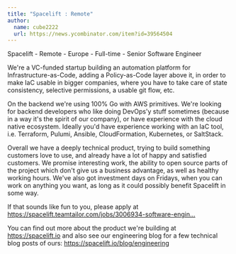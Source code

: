 ```yaml
---
title: "Spacelift : Remote"
author:
  name: cube2222
  url: https://news.ycombinator.com/item?id=39564504
---
```

Spacelift - Remote - Europe - Full-time - Senior Software Engineer

We&#x27;re a VC-funded startup building an automation platform for Infrastructure-as-Code, adding a Policy-as-Code layer above it, in order to make IaC usable in bigger companies, where you have to take care of state consistency, selective permissions, a usable git flow, etc.

On the backend we&#x27;re using 100% Go with AWS primitives. We&#x27;re looking for backend developers who like doing DevOps&#x27;y stuff sometimes (because in a way it&#x27;s the spirit of our company), or have experience with the cloud native ecosystem. Ideally you&#x27;d have experience working with an IaC tool, i.e. Terraform, Pulumi, Ansible, CloudFormation, Kubernetes, or SaltStack.

Overall we have a deeply technical product, trying to build something customers love to use, and already have a lot of happy and satisfied customers. We promise interesting work, the ability to open source parts of the project which don&#x27;t give us a business advantage, as well as healthy working hours. We&#x27;ve also got investment days on Fridays, when you can work on anything you want, as long as it could possibly benefit Spacelift in some way.

If that sounds like fun to you, please apply at <a href="https:&#x2F;&#x2F;spacelift.teamtailor.com&#x2F;jobs&#x2F;3006934-software-engineer-remote-europe" rel="nofollow">https:&#x2F;&#x2F;spacelift.teamtailor.com&#x2F;jobs&#x2F;3006934-software-engin...</a>

You can find out more about the product we&#x27;re building at <a href="https:&#x2F;&#x2F;spacelift.io" rel="nofollow">https:&#x2F;&#x2F;spacelift.io</a> and also see our engineering blog for a few technical blog posts of ours: <a href="https:&#x2F;&#x2F;spacelift.io&#x2F;blog&#x2F;engineering" rel="nofollow">https:&#x2F;&#x2F;spacelift.io&#x2F;blog&#x2F;engineering</a>
